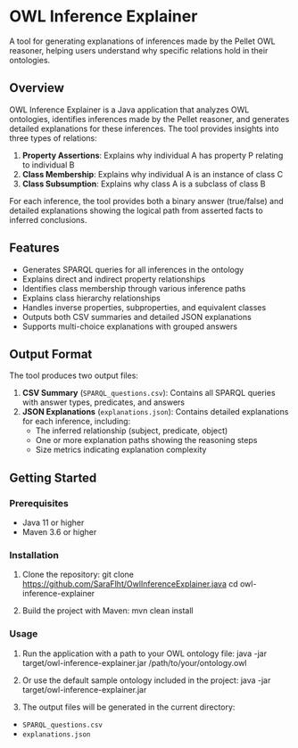 # OWL Inference Explainer

A tool for generating explanations of inferences made by the Pellet OWL reasoner, helping users understand why specific relations hold in their ontologies.

## Overview

OWL Inference Explainer is a Java application that analyzes OWL ontologies, identifies inferences made by the Pellet reasoner, and generates detailed explanations for these inferences. The tool provides insights into three types of relations:

1. **Property Assertions**: Explains why individual A has property P relating to individual B
2. **Class Membership**: Explains why individual A is an instance of class C
3. **Class Subsumption**: Explains why class A is a subclass of class B

For each inference, the tool provides both a binary answer (true/false) and detailed explanations showing the logical path from asserted facts to inferred conclusions.

## Features

- Generates SPARQL queries for all inferences in the ontology
- Explains direct and indirect property relationships
- Identifies class membership through various inference paths
- Explains class hierarchy relationships
- Handles inverse properties, subproperties, and equivalent classes
- Outputs both CSV summaries and detailed JSON explanations
- Supports multi-choice explanations with grouped answers

## Output Format

The tool produces two output files:

1. **CSV Summary** (`SPARQL_questions.csv`): Contains all SPARQL queries with answer types, predicates, and answers
2. **JSON Explanations** (`explanations.json`): Contains detailed explanations for each inference, including:
   - The inferred relationship (subject, predicate, object)
   - One or more explanation paths showing the reasoning steps
   - Size metrics indicating explanation complexity

## Getting Started

### Prerequisites

- Java 11 or higher
- Maven 3.6 or higher

### Installation

1. Clone the repository:
git clone https://github.com/SaraFlht/OwlInferenceExplainer.java
cd owl-inference-explainer

2. Build the project with Maven:
mvn clean install

### Usage

1. Run the application with a path to your OWL ontology file:
java -jar target/owl-inference-explainer.jar /path/to/your/ontology.owl

2. Or use the default sample ontology included in the project:
java -jar target/owl-inference-explainer.jar

3. The output files will be generated in the current directory:
- `SPARQL_questions.csv`
- `explanations.json`
